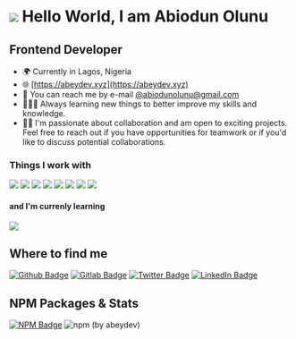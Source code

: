 # ![](https://slackmojis.com/emojis/23071-welcome/image/1680405921/welcome.gif) Hello World, I am Abiodun Olunu

## Frontend Developer

- 🌍 Currently in Lagos, Nigeria
- 🌐 [https://abeydev.xyz](https://abeydev.xyz)
- 📧 You can reach me by e-mail [@abiodunolunu@gmail.com](mailto:abiodunolunu@gmail.com)
- 👨🏾‍💻 Always learning new things to better improve my skills and knowledge.
- 🤝🏾 I'm passionate about collaboration and am open to exciting projects. Feel free to reach out if you have opportunities for teamwork or if you'd like to discuss potential collaborations.

### Things I work with

![](https://img.shields.io/badge/Vue%20js-35495E?style=for-the-badge&logo=vuedotjs&logoColor=4FC08D)
![](https://img.shields.io/badge/nuxt%20js-00C58E?style=for-the-badge&logo=nuxtdotjs&logoColor=white)
![](https://img.shields.io/badge/React-20232A?style=for-the-badge&logo=react&logoColor=61DAFB)
![](https://img.shields.io/badge/Svelte-4A4A55?style=for-the-badge&logo=svelte&logoColor=FF3E00)
![](https://img.shields.io/badge/TypeScript-007ACC?style=for-the-badge&logo=typescript&logoColor=white)
![](https://img.shields.io/badge/strapi-2F2E8B?style=for-the-badge&logo=strapi&logoColor=white)
![](https://img.shields.io/badge/Tailwind_CSS-38B2AC?style=for-the-badge&logo=tailwind-css&logoColor=white)
![](https://img.shields.io/badge/GIT-E44C30?style=for-the-badge&logo=git&logoColor=white)

#### and I'm currenly learning

![](https://img.shields.io/badge/GO-027d9c?style=for-the-badge&logo=go&logoColor=white)

## Where to find me

[![Github Badge](https://img.shields.io/badge/Abiodunolunu-12100E?&style=for-the-badge&logo=Github&logoColor=white)](https://github.com/abiodunolunu)
[![Gitlab Badge](https://img.shields.io/badge/Abiodunolunu-171321?&style=for-the-badge&logo=gitlab)](https://gitlab.com/abiodunolunu)
[![Twitter Badge](https://img.shields.io/badge/abeydev-1DA1F2?&style=for-the-badge&logo=twitter&logoColor=white)](https://twitter.com/abeydev)
[![LinkedIn Badge](https://img.shields.io/badge/abiodunolunu-0077B5?&style=for-the-badge&logo=linkedin&logoColor=white)](https://www.linkedin.com/in/abiodunolunu)

## NPM Packages & Stats

[![NPM Badge](https://img.shields.io/badge/abiodunolunu-cb3837?&style=for-the-badge&logo=npm&logoColor=white)](https://npmjs.com/~abeydev)
![npm (by abeydev)](https://img.shields.io/npm-stat/dm/abeydev?style=for-the-badge&logo=npm)

